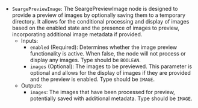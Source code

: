 - `SeargePreviewImage`: The SeargePreviewImage node is designed to provide a preview of images by optionally saving them to a temporary directory. It allows for the conditional processing and display of images based on the enabled state and the presence of images to preview, incorporating additional image metadata if provided.
    - Inputs:
        - `enabled` (Required): Determines whether the image preview functionality is active. When false, the node will not process or display any images. Type should be `BOOLEAN`.
        - `images` (Optional): The images to be previewed. This parameter is optional and allows for the display of images if they are provided and the preview is enabled. Type should be `IMAGE`.
    - Outputs:
        - `images`: The images that have been processed for preview, potentially saved with additional metadata. Type should be `IMAGE`.

